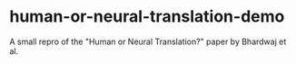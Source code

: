 # human-or-neural-translation-demo
A small repro of the "Human or Neural Translation?" paper by Bhardwaj et al.
